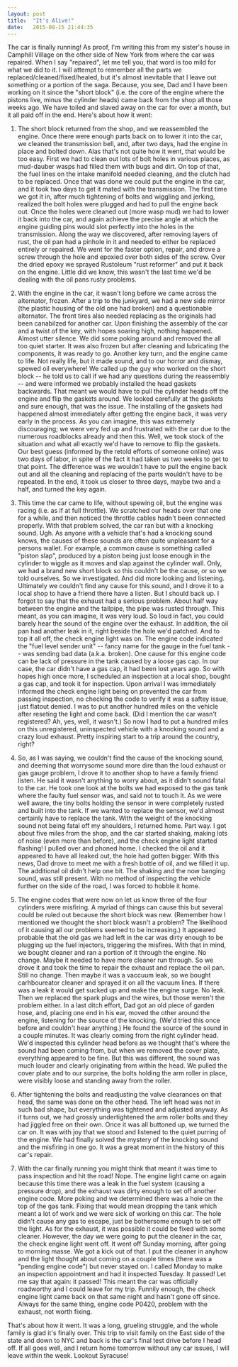 ```yaml
---
layout: post
title:  "It's Alive!"
date:   2015-08-15 21:44:35
---
```


The car is finally running! As proof, I'm writing this from my sister's house in Camphill Village on the other side of New York from where the car was repaired. When I say "repaired", let me tell you, that word is too mild for what we did to it. I will attempt to remember all the parts we replaced/cleaned/fixed/healed, but it's almost inevitable that I leave out something or a portion of the saga. Because, you see, Dad and I have been working on it since the "short block" (i.e. the core of the engine where the pistons live, minus the cylinder heads) came back from the shop all those weeks ago. We have toiled and slaved away on the car for over a month, but it all paid off in the end. Here's about how it went:

 1. The short block returned from the shop, and we reassembled the engine. Once there were enough parts back on to lower it into the car, we cleaned the transmission bell, and, after two days, had the engine in place and bolted down. Alas that's not quite how it went, that would be too easy. First we had to clean out lots of bolt holes in various places, as mud-dauber wasps had filled them with bugs and dirt. On top of that, the fuel lines on the intake manifold needed cleaning, and the clutch had to be replaced. Once that was done we could put the engine in the car, and it took two days to get it mated with the transmission. The first time we got it in, after much tightening of bolts and wiggling and jerking, realized the bolt holes were plugged and had to pull the engine back out. Once the holes were cleaned out (more wasp mud) we had to lower it back into the car, and again achieve the precise angle at which the engine guiding pins would slot perfectly into the holes in the transmission. Along the way we discovered, after removing layers of rust, the oil pan had a pinhole in it and needed to either be replaced entirely or repaired. We went for the faster option, repair, and drove a screw through the hole and epoxied over both sides of the screw. Over the dried epoxy we sprayed Rustoleum "rust reformer" and put it back on the engine. Little did we know, this wasn't the last time we'd be dealing with the oil pans rusty problems.

 2. With the engine in the car, it wasn't long before we came across the alternator, frozen. After a trip to the junkyard, we had a new side mirror (the plastic housing of the old one had broken) and a questionable alternator. The front tires also needed replacing as the originals had been canabilzed for another car. Upon finishing the assembly of the car and a twist of the key, with hopes soaring high, nothing happened. Almost utter silence. We did some poking around and removed the all too quiet starter. It was also frozen but after cleaning and lubricating the components, it was ready to go. Another key turn, and the engine came to life. Not really life, but it made sound, and to our horror and dismay, spewed oil everywhere! We called up the guy who worked on the short block -- he told us to call if we had any questions during the reassembly -- and were informed we probably installed the head gaskets backwards. That meant we would have to pull the cylinder heads off the engine and flip the gaskets around. We looked carefully at the gaskets and sure enough, that was the issue. The installing of the gaskets had happened almost immediately after getting the engine back, it was very early in the process. As you can imagine, this was extremely discouraging; we were very fed up and frustrated with the car due to the numerous roadblocks already and then this. Well, we took stock of the situation and what all exactly we'd have to remove to flip the gaskets. Our best guess (informed by the retold efforts of someone online) was two days of labor, in spite of the fact it had taken us two weeks to get to that point. The difference was we wouldn't have to pull the engine back out and all the cleaning and replacing of the parts wouldn't have to be repeated. In the end, it took us closer to three days, maybe two and a half, and turned the key again.

 3. This time the car came to life, without spewing oil, but the engine was racing (i.e. as if at full throttle). We scratched our heads over that one for a while, and then noticed the throttle cables hadn't been connected properly. With that problem solved, the car ran but with a knocking sound. Ugh. As anyone with a vehicle that's had a knocking sound knows, the causes of these sounds are often quite unpleasant for a persons wallet. For example, a common cause is something called "piston slap", produced by a piston being just loose enough in the cylinder to wiggle as it moves and slap against the cylinder wall. Only, we had a brand new short block so this couldn't be the cause, or so we told ourselves. So we investigated. And did more looking and listening. Ultimately we couldn't find any cause for this sound, and I drove it to a local shop to have a friend there have a listen. But I should back up. I forgot to say that the exhaust had a serious problem. About half way between the engine and the tailpipe, the pipe was rusted through. This meant, as you can imagine, it was very loud. So loud in fact, you could barely hear the sound of the engine over the exhaust. In addition, the oil pan had another leak in it, right beside the hole we'd patched. And to top it all off, the check engine light was on. The engine code indicated the "fuel level sender unit" -- fancy name for the gauge in the fuel tank -- was sending bad data (a.k.a. broken). One cause for this engine code can be lack of pressure in the tank caused by a loose gas cap. In our case, the car didn't have a gas cap, it had been lost years ago. So with hopes high once more, I scheduled an inspection at a local shop, bought a gas cap, and took it for inspection. Upon arrival I was immediately informed the check engine light being on prevented the car from passing inspection, no checking the code to verify it was a saftey issue, just flatout denied. I was to put another hundred miles on the vehicle after reseting the light and come back. (Did I mention the car wasn't registered? Ah, yes, well, it wasn't.) So now I had to put a hundred miles on this unregistered, uninspected vehicle with a knocking sound and a crazy loud exhaust. Pretty inspiring start to a trip around the country, right?

 4. So, as I was saying, we couldn't find the cause of the knocking sound, and deeming that worrysome sound more dire than the loud exhaust or gas gauge problem, I drove it to another shop to have a family friend listen. He said it wasn't anything to worry about, as it didn't sound fatal to the car. He took one look at the bolts we had exposed to the gas tank where the faulty fuel sensor was, and said not to touch it. As we were well aware, the tiny bolts holding the sensor in were completely rusted and built into the tank. If we wanted to replace the sensor, we'd almost certainly have to replace the tank. With the weight of the knocking sound not being fatal off my shoulders, I returned home. Part way. I got about five miles from the shop, and the car started shaking, making lots of noise (even more than before), and the check engine light started flashing! I pulled over and phoned home. I checked the oil and it appeared to have all leaked out, the hole had gotten bigger. With this news, Dad drove to meet me with a fresh bottle of oil, and we filled it up. The additional oil didn't help one bit. The shaking and the now banging sound, was still present. With no method of inspecting the vehicle further on the side of the road, I was forced to hobble it home.

 5. The engine codes that were now on let us know three of the four cylinders were misfiring. A myriad of things can cause this but several could be ruled out because the short block was new. (Remember how I mentioned we thought the short block wasn't a problem? The likelihood of it causing all our problems seemed to be increasing.) It appeared probable that the old gas we had left in the car was dirty enough to be plugging up the fuel injectors, triggering the misfires. With that in mind, we bought cleaner and ran a portion of it through the engine. No change. Maybe it needed to have more cleaner run through. So we drove it and took the time to repair the exhaust and replace the oil pan. Still no change. Then maybe it was a vaccuum leak, so we bought carhboureator cleaner and sprayed it on all the vacuum lines. If there was a leak it would get sucked up and make the engine surge. No leak. Then we replaced the spark plugs and the wires, but those weren't the problem either. In a last ditch effort, Dad got an old piece of garden hose, and, placing one end in his ear, moved the other around the engine, listening for the source of the knocking. (We'd tried this once before and couldn't hear anything.) He found the source of the sound in a couple minutes. It was clearly coming from the right cylinder head. We'd inspected this cylinder head before as we thought that's where the sound had been coming from, but when we removed the cover plate, everything appeared to be fine. But this was different, the sound was much louder and clearly originating from within the head. We pulled the cover plate and to our surprise, the bolts holding the arm roller in place, were visibly loose and standing away from the roller.

 6. After tightening the bolts and readjusting the valve clearances on that head, the same was done on the other head. The left head was not in such bad shape, but everything was tightened and adjusted anyway. As it turns out, we had grossly undertightened the arm roller bolts and they had jiggled free on their own. Once it was all buttoned up, we turned the car on. It was with joy that we stood and listened to the quiet purring of the engine. We had finally solved the mystery of the knocking sound and the misfiring in one go. It was a great moment in the history of this car's repair.

 7. With the car finally running you might think that meant it was time to pass inspection and hit the road! Nope. The engine light came on again because this time there was a leak in the fuel system (causing a pressure drop), and the exhaust was dirty enough to set off another engine code. More poking and we determined there was a hole on the top of the gas tank. Fixing that would mean dropping the tank which meant a lot of work and we were sick of working on this car. The hole didn't cause any gas to escape, just be bothersome enough to set off the light.  As for the exhaust, it was possible it could be fixed with some cleaner. However, the day we were going to put the cleaner in the car, the check engine light went off. It went off Sunday morning, after going to morning masse. We got a kick out of that. I put the cleaner in anyhow and the light thought about coming on a couple times (there was a "pending engine code") but never stayed on. I called Monday to make an inspection appointment and had it inspected Tuesday. It passed! Let me say that again: it passed! This meant the car was officially roadworthy and I could leave for my trip. Funnily enough, the check engine light came back on that same night and hasn't gone off since. Always for the same thing, engine code P0420, problem with the exhaust, not worth fixing.

That's about how it went. It was a long, grueling struggle, and the whole family is glad it's finally over. This trip to visit family on the East side of the state and down to NYC and back is the car's final test drive before I head off. If all goes well, and I return home tomorrow without any car issues, I will leave within the week. Lookout Syracuse!

